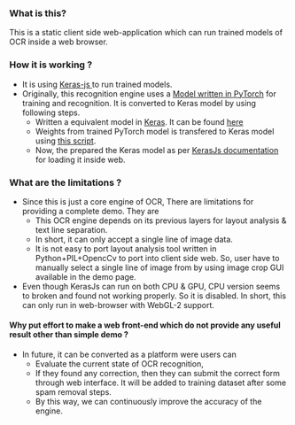 ### What is this?

This is a static client side web-application which can run trained models of OCR inside a web browser.

### How it is working ?

* It is using [ Keras-js ]( https://github.com/transcranial/keras-js ) to run trained models.
* Originally, this recognition engine uses a [Model written in PyTorch](../pottan_ocr/model.py) for training and recognition. It is converted to Keras model by using following steps.
  - Written a equivalent model in [Keras](https://keras.io/). It can be found [here](../misc/keras_model.py)
  - Weights from trained PyTorch model is transfered to Keras model using [this script](../tools/torch_to_keras.py).
  - Now, the prepared the Keras model as per [KerasJs documentation](https://transcranial.github.io/keras-js-docs/) for loading it inside web.

### What are the limitations ?

* Since this is just a core engine of OCR, There are limitations for providing a complete demo. They are
  - This OCR engine depends on its previous layers for layout analysis & text line separation.
  - In short, it can only accept a single line of image data.
  - It is not easy to port layout analysis tool written in Python+PIL+OpencCv to port into client side web. So, user have to manually select a single line of image from by using image crop GUI available in the demo page.
* Even though KerasJs can run on both CPU & GPU, CPU version seems to broken and found not working properly. So it is disabled. In short, this can only run in web-browser with WebGL-2 support.


#### Why put effort to make a web front-end which do not provide any useful result other than simple demo ?

* In future, it can be converted as a platform were users can
  - Evaluate the current state of OCR recognition,
  - If they found any correction, then they can submit the correct form through web interface. It will be added to training dataset after some spam removal steps.
  - By this way, we can continuously improve the accuracy of the engine.

